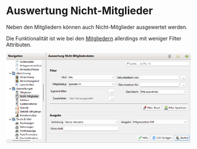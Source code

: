# Auswertung Nicht-Mitglieder

Neben den Mitgliedern können auch Nicht-Mitglieder ausgewertet werden.

Die Funktionalität ist wie bei den [Mitgliedern](auswertung-mitglieder.md) allerdings mit weniger Filter Attributen.

![](img/NichtMitgliederView.png)
